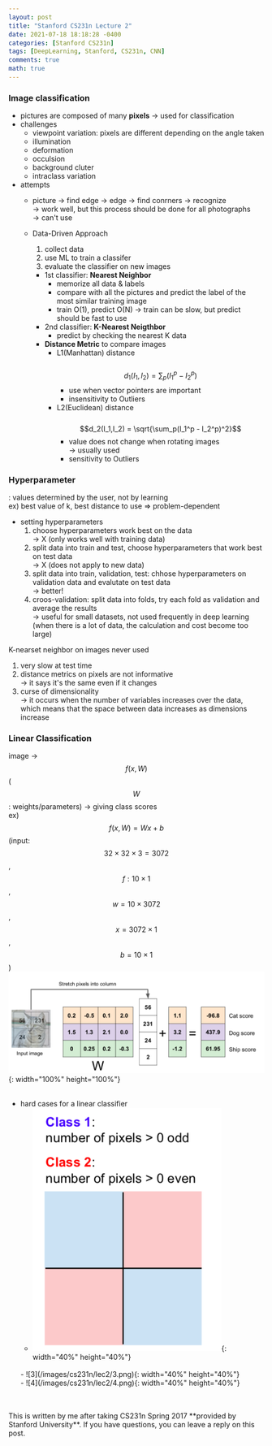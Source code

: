 ```yaml
---
layout: post
title: "Stanford CS231n Lecture 2"
date: 2021-07-18 18:18:28 -0400
categories: [Stanford CS231n]
tags: [DeepLearning, Stanford, CS231n, CNN]
comments: true
math: true
---
```


### Image classification
- pictures are composed of many **pixels** -> used for classification
- challenges
    - viewpoint variation: pixels are different depending on the angle taken
    - illumination
    - deformation
    - occulsion
    - background cluter
    - intraclass variation
- attempts
    - picture -> find edge -> edge -> find conrners -> recognize<br/>
      -> work well, but this process should be done for all photographs<br/>
      -> can't use
    - Data-Driven Approach
        1. collect data
        2. use ML to train a classifer
        3. evaluate the classifier on new images

        - 1st classifier: **Nearest Neighbor**
            - memorize all data & labels
            - compare with all the pictures and predict the label of the most similar training image
            - train O(1), predict O(N) -> train can be slow, but predict should be fast to use
        - 2nd classifier: **K-Nearest Neigthbor**
            - predict by checking the nearest K data
        - **Distance Metric** to compare images
            - L1(Manhattan) distance<br/>
                <br/>
                $$d_1(I_1, I_2) = \sum_p(I_1^p - I_2^p)$$
                - use when vector pointers are important
                - insensitivity to Outliers 
            - L2(Euclidean) distance<br/>
                <br/>
                $$d_2(I_1,I_2) = \sqrt{\sum_p(I_1^p - I_2^p)^2}$$
                - value does not change when rotating images<br/>
                -> usually used
                - sensitivity to Outliers


### Hyperparameter
: values determined by the user, not by learning<br/>
ex) best value of k, best distance to use => problem-dependent
- setting hyperparameters
    1. choose hyperparameters work best on the data<br/> 
    -> X (only works well with training data)
    2. split data into train and test, choose hyperparameters that work best on test data<br/>
    -> X (does not apply to new data)
    3. split data into train, validation, test: chhose hyperparameters on validation data and evalutate on test data<br/>
    -> better!
    4. croos-validation: split data into folds, try each fold as validation and average the results<br/> 
    -> useful for small datasets, not used frequently in deep learning (when there is a lot of data, the calculation and cost become too large)
    
K-nearset neighbor on images never used
1. very slow at test time
2. distance metrics on pixels are not informative<br/>
-> it says it's the same even if it changes
3. curse of dimensionality<br/>
-> it occurs when the number of variables increases over the data, which means that the space between data increases as dimensions increase

### Linear Classification
image -> $$f(x, W)$$ ($$W$$: weights/parameters) -> giving class scores<br/>
ex) $$f(x,W) = Wx + b$$ (input: $$32\times32\times3=3072$$, $$f:10\times1$$, $$w=10\times3072$$, $$x=3072\times1$$, $$b=10\times1$$)
![1](/images/cs231n/lec2/1.png){: width="100%" height="100%"}
<br/>
<br/>

- hard cases for a linear classifier
    - ![2](/images/cs231n/lec2/2.png){: width="40%" height="40%"}
    <br/>
    - ![3](/images/cs231n/lec2/3.png){: width="40%" height="40%"}
    <br/>
    - ![4](/images/cs231n/lec2/4.png){: width="40%" height="40%"} 

<br/>
<br/>
This is written by me after taking CS231n Spring 2017 **provided by Stanford University**.
If you have questions, you can leave a reply on this post.
